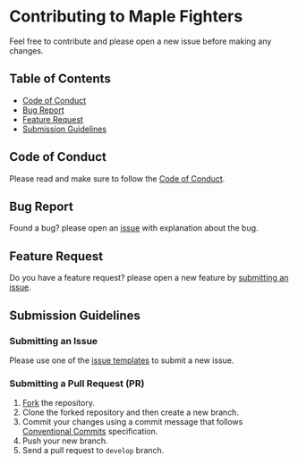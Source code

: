 # Contributing to Maple Fighters

Feel free to contribute and please open a new issue before making any changes.

## Table of Contents

 - [Code of Conduct](#coc)
 - [Bug Report](#bug)
 - [Feature Request](#feature)
 - [Submission Guidelines](#submit)

## <a name="coc"></a> Code of Conduct

Please read and make sure to follow the [Code of Conduct](https://github.com/codingben/maple-fighters/blob/develop/CODE_OF_CONDUCT.md).

## <a name="bug"></a> Bug Report

Found a bug? please open an [issue](#submit-issue) with explanation about the bug.

## <a name="feature"></a> Feature Request

Do you have a feature request? please open a new feature by [submitting an issue](#submit-issue).

## <a name="submit"></a> Submission Guidelines

### <a name="submit-issue"></a> Submitting an Issue

Please use one of the [issue templates](https://github.com/codingben/maple-fighters/issues/new/choose) to submit a new issue.

### <a name="submit-pr"></a> Submitting a Pull Request (PR)

1. [Fork](https://github.com/codingben/maple-fighters/fork) the repository.
2. Clone the forked repository and then create a new branch.
3. Commit your changes using a commit message that follows [Conventional Commits](https://www.conventionalcommits.org) specification.
4. Push your new branch.
5. Send a pull request to `develop` branch.
